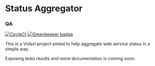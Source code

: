 # Status Aggregator
### QA
[![CircleCI](https://circleci.com/gh/vidaxl-com/cowlog/tree/master.svg?style=svg)](https://circleci.com/gh/vidaxl-com/status-aggregator/tree/master) [![Greenkeeper badge](https://badges.greenkeeper.io/vidaxl-com/status-aggregator.svg)](https://greenkeeper.io/)

This is a Vidaxl project amied to help aggregate web service status in a simple way.

Exposing tests results and more documentation is coming soon.
